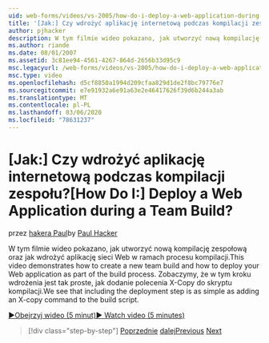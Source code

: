 ```yaml
---
uid: web-forms/videos/vs-2005/how-do-i-deploy-a-web-application-during-a-team-build
title: '[Jak:] Czy wdrożyć aplikację internetową podczas kompilacji zespołu? | Microsoft Docs'
author: pjhacker
description: W tym filmie wideo pokazano, jak utworzyć nową kompilację zespołową oraz jak wdrożyć aplikację sieci Web w ramach procesu kompilacji. Widzimy, że w tym deploym...
ms.author: riande
ms.date: 08/01/2007
ms.assetid: 3c81ee94-4561-4267-864d-2656b33d95c9
msc.legacyurl: /web-forms/videos/vs-2005/how-do-i-deploy-a-web-application-during-a-team-build
msc.type: video
ms.openlocfilehash: d5cf8850a1994d209cfaa829d1de2f8bc79776e7
ms.sourcegitcommit: e7e91932a6e91a63e2e46417626f39d6b244a3ab
ms.translationtype: MT
ms.contentlocale: pl-PL
ms.lasthandoff: 03/06/2020
ms.locfileid: "78631237"
---
```

# <a name="how-do-i-deploy-a-web-application-during-a-team-build"></a><span data-ttu-id="965a2-105">[Jak:] Czy wdrożyć aplikację internetową podczas kompilacji zespołu?</span><span class="sxs-lookup"><span data-stu-id="965a2-105">[How Do I:] Deploy a Web Application during a Team Build?</span></span>

<span data-ttu-id="965a2-106">przez [hakera Paul](https://github.com/pjhacker)</span><span class="sxs-lookup"><span data-stu-id="965a2-106">by [Paul Hacker](https://github.com/pjhacker)</span></span>

<span data-ttu-id="965a2-107">W tym filmie wideo pokazano, jak utworzyć nową kompilację zespołową oraz jak wdrożyć aplikację sieci Web w ramach procesu kompilacji.</span><span class="sxs-lookup"><span data-stu-id="965a2-107">This video demonstrates how to create a new team build and how to deploy your Web application as part of the build process.</span></span> <span data-ttu-id="965a2-108">Zobaczymy, że w tym kroku wdrożenia jest tak proste, jak dodanie polecenia X-Copy do skryptu kompilacji.</span><span class="sxs-lookup"><span data-stu-id="965a2-108">We see that including the deployment step is as simple as adding an X-copy command to the build script.</span></span>

[<span data-ttu-id="965a2-109">&#9654;Obejrzyj wideo (5 minut)</span><span class="sxs-lookup"><span data-stu-id="965a2-109">&#9654; Watch video (5 minutes)</span></span>](https://channel9.msdn.com/Blogs/ASP-NET-Site-Videos/how-do-i-deploy-a-web-application-during-a-team-build)

> [!div class="step-by-step"]
> <span data-ttu-id="965a2-110">[Poprzednie](how-do-i-automate-testing-using-team-build.md)
> [dalej](how-do-i-run-unit-tests-against-a-deployed-database.md)</span><span class="sxs-lookup"><span data-stu-id="965a2-110">[Previous](how-do-i-automate-testing-using-team-build.md)
[Next](how-do-i-run-unit-tests-against-a-deployed-database.md)</span></span>
